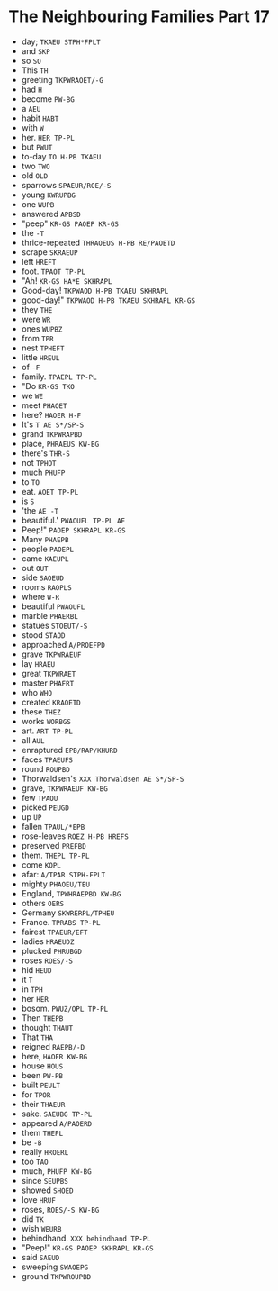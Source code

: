 # The Neighbouring Families Part 17

* day; `TKAEU STPH*FPLT`
* and `SKP`
* so `SO`
* This `TH`
* greeting `TKPWRAOET/-G`
* had `H`
* become `PW-BG`
* a `AEU`
* habit `HABT`
* with `W`
* her. `HER TP-PL`
* but `PWUT`
* to-day `TO H-PB TKAEU`
* two `TWO`
* old `OLD`
* sparrows `SPAEUR/ROE/-S`
* young `KWRUPBG`
* one `WUPB`
* answered `APBSD`
* "peep" `KR-GS PAOEP KR-GS`
* the `-T`
* thrice-repeated `THRAOEUS H-PB RE/PAOETD`
* scrape `SKRAEUP`
* left `HREFT`
* foot. `TPAOT TP-PL`
* "Ah! `KR-GS HA*E SKHRAPL`
* Good-day! `TKPWAOD H-PB TKAEU SKHRAPL`
* good-day!" `TKPWAOD H-PB TKAEU SKHRAPL KR-GS`
* they `THE`
* were `WR`
* ones `WUPBZ`
* from `TPR`
* nest `TPHEFT`
* little `HREUL`
* of `-F`
* family. `TPAEPL TP-PL`
* "Do `KR-GS TKO`
* we `WE`
* meet `PHAOET`
* here? `HAOER H-F`
* It's `T AE S*/SP-S`
* grand `TKPWRAPBD`
* place, `PHRAEUS KW-BG`
* there's `THR-S`
* not `TPHOT`
* much `PHUFP`
* to `TO`
* eat. `AOET TP-PL`
* is `S`
* 'the `AE -T`
* beautiful.' `PWAOUFL TP-PL AE`
* Peep!" `PAOEP SKHRAPL KR-GS`
* Many `PHAEPB`
* people `PAOEPL`
* came `KAEUPL`
* out `OUT`
* side `SAOEUD`
* rooms `RAOPLS`
* where `W-R`
* beautiful `PWAOUFL`
* marble `PHAERBL`
* statues `STOEUT/-S`
* stood `STAOD`
* approached `A/PROEFPD`
* grave `TKPWRAEUF`
* lay `HRAEU`
* great `TKPWRAET`
* master `PHAFRT`
* who `WHO`
* created `KRAOETD`
* these `THEZ`
* works `WORBGS`
* art. `ART TP-PL`
* all `AUL`
* enraptured `EPB/RAP/KHURD`
* faces `TPAEUFS`
* round `ROUPBD`
* Thorwaldsen's `XXX Thorwaldsen AE S*/SP-S`
* grave, `TKPWRAEUF KW-BG`
* few `TPAOU`
* picked `PEUGD`
* up `UP`
* fallen `TPAUL/*EPB`
* rose-leaves `ROEZ H-PB HREFS`
* preserved `PREFBD`
* them. `THEPL TP-PL`
* come `KOPL`
* afar: `A/TPAR STPH-FPLT`
* mighty `PHAOEU/TEU`
* England, `TPWHRAEPBD KW-BG`
* others `OERS`
* Germany `SKWRERPL/TPHEU`
* France. `TPRABS TP-PL`
* fairest `TPAEUR/EFT`
* ladies `HRAEUDZ`
* plucked `PHRUBGD`
* roses `ROES/-S`
* hid `HEUD`
* it `T`
* in `TPH`
* her `HER`
* bosom. `PWUZ/OPL TP-PL`
* Then `THEPB`
* thought `THAUT`
* That `THA`
* reigned `RAEPB/-D`
* here, `HAOER KW-BG`
* house `HOUS`
* been `PW-PB`
* built `PEULT`
* for `TPOR`
* their `THAEUR`
* sake. `SAEUBG TP-PL`
* appeared `A/PAOERD`
* them `THEPL`
* be `-B`
* really `HROERL`
* too `TAO`
* much, `PHUFP KW-BG`
* since `SEUPBS`
* showed `SHOED`
* love `HRUF`
* roses, `ROES/-S KW-BG`
* did `TK`
* wish `WEURB`
* behindhand. `XXX behindhand TP-PL`
* "Peep!" `KR-GS PAOEP SKHRAPL KR-GS`
* said `SAEUD`
* sweeping `SWAOEPG`
* ground `TKPWROUPBD`
